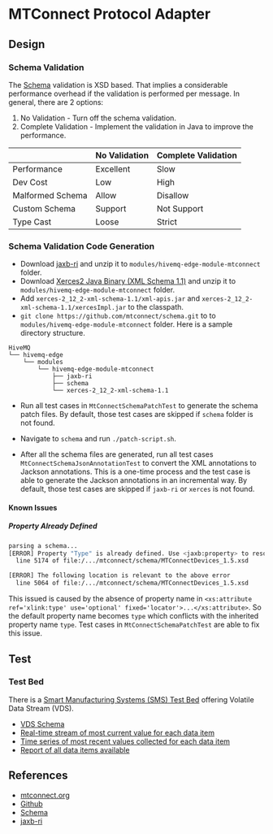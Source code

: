 # MTConnect Protocol Adapter

## Design

### Schema Validation

The [Schema](https://github.com/mtconnect/schema) validation is XSD based. That implies a considerable performance overhead if the validation is performed per message. In general, there are 2 options:

1. No Validation - Turn off the schema validation.
2. Complete Validation - Implement the validation in Java to improve the performance.

|                  | No Validation | Complete Validation |
| ---------------- | ------------- | ------------------- |
| Performance      | Excellent     | Slow                |
| Dev Cost         | Low           | High                |
| Malformed Schema | Allow         | Disallow            |
| Custom Schema    | Support       | Not Support         |
| Type Cast        | Loose         | Strict              |

### Schema Validation Code Generation

- Download [jaxb-ri](https://eclipse-ee4j.github.io/jaxb-ri/) and unzip it to `modules/hivemq-edge-module-mtconnect` folder.
- Download [Xerces2 Java Binary (XML Schema 1.1)](https://xerces.apache.org/mirrors.cgi) and unzip it to `modules/hivemq-edge-module-mtconnect` folder.
- Add `xerces-2_12_2-xml-schema-1.1/xml-apis.jar` and `xerces-2_12_2-xml-schema-1.1/xercesImpl.jar` to the classpath.
- `git clone https://github.com/mtconnect/schema.git` to to `modules/hivemq-edge-module-mtconnect` folder. Here is a sample directory structure.

```
HiveMQ
└── hivemq-edge
    └── modules
        └── hivemq-edge-module-mtconnect
            ├── jaxb-ri
            ├── schema
            └── xerces-2_12_2-xml-schema-1.1
```

- Run all test cases in `MtConnectSchemaPatchTest` to generate the schema patch files. By default, those test cases are skipped if `schema` folder is not found.
- Navigate to `schema` and run `./patch-script.sh`.

- After all the schema files are generated, run all test cases `MtConnectSchemaJsonAnnotationTest` to convert the XML annotations to Jackson annotations. This is a one-time process and the test case is able to generate the Jackson annotations in an incremental way. By default, those test cases are skipped if `jaxb-ri` or `xerces` is not found.

#### Known Issues

##### Property Already Defined

```sh
parsing a schema...
[ERROR] Property "Type" is already defined. Use <jaxb:property> to resolve this conflict.
  line 5174 of file:/.../mtconnect/schema/MTConnectDevices_1.5.xsd

[ERROR] The following location is relevant to the above error
  line 5064 of file:/.../mtconnect/schema/MTConnectDevices_1.5.xsd
```

This issued is caused by the absence of property name in `<xs:attribute ref='xlink:type' use='optional' fixed='locator'>...</xs:attribute>`. So the default property name becomes `type` which conflicts with the inherited property name `type`. Test cases in `MtConnectSchemaPatchTest` are able to fix this issue.

## Test

### Test Bed

There is a [Smart Manufacturing Systems (SMS) Test Bed](https://www.nist.gov/laboratories/tools-instruments/smart-manufacturing-systems-sms-test-bed) offering Volatile Data Stream (VDS).

- [VDS Schema](https://smstestbed.nist.gov/vds)
- [Real-time stream of most current value for each data item](https://smstestbed.nist.gov/vds/current)
- [Time series of most recent values collected for each data item](https://smstestbed.nist.gov/vds/sample)
- [Report of all data items available](https://smstestbed.nist.gov/vds/probe)

## References

- [mtconnect.org](https://www.mtconnect.org/)
- [Github](http://www.github.com/mtconnect)
- [Schema](https://github.com/mtconnect/schema)
- [jaxb-ri](https://eclipse-ee4j.github.io/jaxb-ri/)
